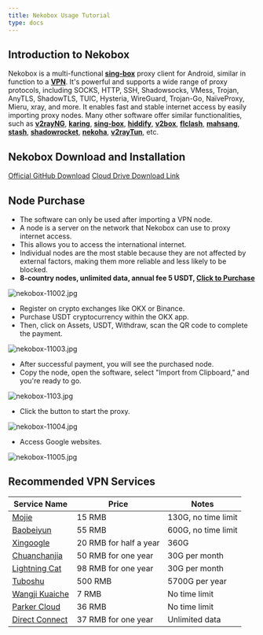 ```yaml
---
title: Nekobox Usage Tutorial
type: docs
---
```



## Introduction to Nekobox

Nekobox is a multi-functional **[sing-box](https://sing-box.info)** proxy client for Android, similar in function to a **[VPN](https://getfreevpn.info)**. It's powerful and supports a wide range of proxy protocols, including SOCKS, HTTP, SSH, Shadowsocks, VMess, Trojan, AnyTLS, ShadowTLS, TUIC, Hysteria, WireGuard, Trojan-Go, NaïveProxy, Mieru, xray, and more. It enables fast and stable internet access by easily importing proxy nodes. Many other software offer similar functionalities, such as **[v2rayNG](https://getfreevpn.info/zh/docs/vpn%E6%95%99%E7%A8%8B/%E4%B8%8B%E8%BD%BD%E5%92%8C%E4%BD%BF%E7%94%A8v2rayNG-VPN/)**, **[karing](https://karing.biz)**, **[sing-box](https://sing-box.info)**, **[hiddify](https://hiddify.me)**, **[v2box](https://v2box.pro)**, **[flclash](https://flclash.xyz)**, **[mahsang](https://mahsang.pro)**, **[stash](https://apps.apple.com/us/app/stash-rule-based-proxy/id1596063349)**, **[shadowrocket](https://shadowrocket.ink)**, **[nekoha](https://play.google.com/store/apps/details?id=moe.matsuri.lite)**, **[v2rayTun](https://play.google.com/store/apps/details?id=com.v2raytun.android&hl=zh)**, etc.



## Nekobox Download and Installation

[Official GitHub Download](https://github.com/MatsuriDayo/NekoBoxForAndroid/releases/download/1.3.9/NekoBox-1.3.9-armeabi-v7a.apk) 
[Cloud Drive Download Link](https://pan1.mene.lol/s/8kETK)


## Node Purchase

  * The software can only be used after importing a VPN node.
  * A node is a server on the network that Nekobox can use to proxy internet access.
  * This allows you to access the international internet.
  * Individual nodes are the most stable because they are not affected by external factors, making them more reliable and less likely to be blocked.
  * **8-country nodes, unlimited data, annual fee 5 USDT, [Click to Purchase](https://bnb.lat/buy/3)**

![nekobox-11002.jpg](https://nekobox.info/img/nekobox-11002.jpg)

  * Register on crypto exchanges like OKX or Binance.
  * Purchase USDT cryptocurrency within the OKX app.
  * Then, click on Assets, USDT, Withdraw, scan the QR code to complete the payment.

![nekobox-11003.jpg](https://nekobox.info/img/nekobox-11003.jpg)

  * After successful payment, you will see the purchased node.
  * Copy the node, open the software, select "Import from Clipboard," and you're ready to go.

![nekobox-1103.jpg](https://nekobox.info/img/nekobox-1103.jpg)

  * Click the button to start the proxy.

![nekobox-11004.jpg](https://nekobox.info/img/nekobox-11004.jpg)

  * Access Google websites.

![nekobox-11005.jpg](https://nekobox.info/img/nekobox-11005.jpg)

## Recommended VPN Services

| Service Name | Price | Notes |
|---|---|---|
| [Mojie](https://www.mojie.me/#/register?code=BpCuERz0) | 15 RMB | 130G, no time limit |
| [Baobeiyun](https://web1.bby011.com/#/register?code=8xTTMr2f) | 55 RMB | 600G, no time limit |
| [Xingoogle](https://xingoogle0.cc/auth/register?code=in46IT) | 20 RMB for half a year | 360G |
| [Chuanchanjia](https://af001.affcsj.com/#/register?code=kfW7nuyP) | 50 RMB for one year | 30G per month |
| [Lightning Cat](https://webinv02.sc-aff.cc/auth/register?code=ZqlwT1UL) | 98 RMB for one year | 30G per month |
| [Tuboshu](https://tuboshu.io/auth/register?code=6ulsZW) | 500 RMB | 5700G per year |
| [Wangji Kuaiche](https://wjkc66.vip?c=REZUOC) | 7 RMB | No time limit |
| [Parker Cloud](https://jump.923ka.com/#login?code=Ax6eLJs9) | 36 RMB | No time limit |
| [Direct Connect](https://bnb.lat/buy/3) | 37 RMB for one year | Unlimited data |